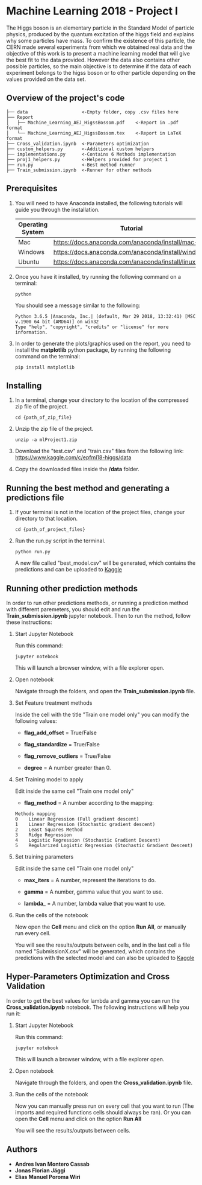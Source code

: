 # Machine Learning 2018 - Project I

The Higgs boson is an elementary particle in the Standard Model of particle physics, produced by the quantum excitation of the higgs field and explains why some particles have mass. To confirm the existence of this particle, the CERN made several experiments from which we obtained real data and the objective of this work is to present a machine learning model that will give the best fit to the data provided. However the data also contains other possible particles, so the main objective is to determine if the data of each experiment belongs to the higss boson or to other particle depending on the values provided on the data set.

## Overview of the project's code
```
├── data                    <-Empty folder, copy .csv files here
├── Report
│   ├── Machine_Learning_AEJ_HigssBossom.pdf    <-Report in .pdf format
│   └── Machine_Learning_AEJ_HigssBossom.tex    <-Report in LaTeX format
├── Cross_validation.ipynb  <-Parameters optimization
├── custom_helpers.py       <-Additional custom helpers
├── implementations.py      <-Contains 6 Methods implementation
├── proj1_helpers.py        <-Helpers provided for project 1
├── run.py                  <-Best method runner
├── Train_submission.ipynb  <-Runner for other methods
````

## Prerequisites

1. You will need to have Anaconda installed, the following tutorials will guide you through the installation.

    Operating System | Tutorial
    --- | ---
    Mac | https://docs.anaconda.com/anaconda/install/mac-os/
    Windows | https://docs.anaconda.com/anaconda/install/windows/
    Ubuntu | https://docs.anaconda.com/anaconda/install/linux/

2. Once you have it installed, try running the following command on a terminal:

    ```
    python
    ```

    You should see a message similar to the following:
    ```
    Python 3.6.5 |Anaconda, Inc.| (default, Mar 29 2018, 13:32:41) [MSC v.1900 64 bit (AMD64)] on win32
    Type "help", "copyright", "credits" or "license" for more information.
    ```

3. In order to generate the plots/graphics used on the report, you need to install the **matplotlib** python package, by running the following command on the terminal:
    ```
    pip install matplotlib
    ```

## Installing

1. In a terminal, change your directory to the location of the compressed zip file of the project.

    ```
    cd {path_of_zip_file}
    ```

2. Unzip the zip file of the project.
    ```
    unzip -a mlProject1.zip
    ```

3. Download the "test.csv" and "train.csv" files from the following link: https://www.kaggle.com/c/epfml18-higgs/data

4. Copy the downloaded files inside the **/data** folder.

## Running the best method and generating a predictions file

1. If your terminal is not in the location of the project files, change your directory to that location.
    ```
    cd {path_of_project_files}
    ```

2. Run the run.py script in the terminal.
    ```
    python run.py
    ```
    A new file called "best_model.csv" will be generated, which contains the predictions and can be uploaded to [Kaggle](https://www.kaggle.com/c/epfml18-higgs/submit)

## Running other prediction methods

In order to run other predictions methods, or running a prediction method with different paremeters, you should edit and run the **Train_submission.ipynb** jupyter notebook. Then to run the method, follow these instructions:

1. Start Jupyter Notebook

    Run this command:
    ```
    jupyter notebook
    ```
    This will launch a browser window, with a file explorer open.

2. Open notebook

    Navigate through the folders, and open the **Train_submission.ipynb** file.

3. Set Feature treatment methods

    Inside the cell with the title "Train one model only" you can modify the following values:

    - **flag_add_offset** = True/False

    - **flag_standardize** = True/False

    - **flag_remove_outliers** = True/False

    - **degree** = A number greater than 0.

4. Set Training model to apply

    Edit inside the same cell "Train one model only"

    - **flag_method** = A number according to the mapping:

    ```
    Methods mapping
    0    Linear Regression (Full gradient descent)
    1    Linear Regression (Stochastic gradient descent)
    2    Least Squares Method
    3    Ridge Regression
    4    Logistic Regression (Stochastic Gradient Descent)
    5    Regularized Logistic Regression (Stochastic Gradient Descent)
    ```

5. Set training parameters

    Edit inside the same cell "Train one model only"

    - **max_iters** = A number, represent the iterations to do.

    - **gamma** = A number, gamma value that you want to use.

    - **lambda_** = A number, lambda value that you want to use.

6. Run the cells of the notebook

    Now open the **Cell** menu and click on the option **Run All**, or manually run every cell.

    You will see the results/outputs between cells, and in the last cell a file named "SubmissionX.csv" will be generated, which contains the predictions with the selected model and can also be uploaded to [Kaggle](https://www.kaggle.com/c/epfml18-higgs/submit)

## Hyper-Parameters Optimization and Cross Validation

In order to get the best values for lambda and gamma you can run the **Cross_validation.ipynb** notebook. The following instructions will help you run it:

1. Start Jupyter Notebook

    Run this command:
    ```
    jupyter notebook
    ```
    This will launch a browser window, with a file explorer open.

2. Open notebook

    Navigate through the folders, and open the **Cross_validation.ipynb** file.

3. Run the cells of the notebook

    Now you can manually press run on every cell that you want to run (The imports and required functions cells should always be ran). Or you can open the **Cell** menu and click on the option **Run All**

    You will see the results/outputs between cells.


## Authors

* **Andres Ivan Montero Cassab**
* **Jonas Florian Jäggi**
* **Elias Manuel Poroma Wiri**
